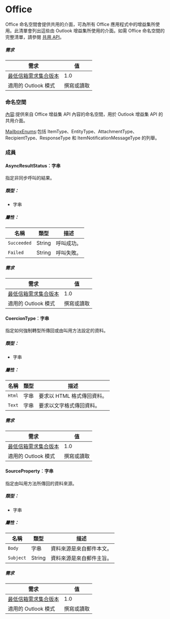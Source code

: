  

# <a name="office"></a>Office

Office 命名空間會提供共用的介面，可為所有 Office 應用程式中的增益集所使用。此清單會列出這些由 Outlook 增益集所使用的介面。如需 Office 命名空間的完整清單，請參閱 [共用 API](../shared/shared-api.md)。

##### <a name="requirements"></a>需求

|需求| 值|
|---|---|
|[最低信箱需求集合版本](./tutorial-api-requirement-sets.md)| 1.0|
|適用的 Outlook 模式| 撰寫或讀取|

### <a name="namespaces"></a>命名空間

[內容](Office.context.md):提供來自 Office 增益集 API 內容的命名空間，用於 Outlook 增益集 API 的共用介面。

[MailboxEnums](Office.MailboxEnums.md):包括 ItemType、EntityType、AttachmentType、RecipientType、ResponseType 和 ItemNotificationMessageType 的列舉。

### <a name="members"></a>成員

####  <a name="asyncresultstatus-string"></a>AsyncResultStatus︰字串

指定非同步呼叫的結果。

##### <a name="type"></a>類型：

*   字串

##### <a name="properties"></a>屬性：

|名稱| 類型	| 描述|
|---|---|---|
|`Succeeded`| String|呼叫成功。|
|`Failed`| String|呼叫失敗。|

##### <a name="requirements"></a>需求

|需求| 值|
|---|---|
|[最低信箱需求集合版本](./tutorial-api-requirement-sets.md)| 1.0|
|適用的 Outlook 模式| 撰寫或讀取|
####  <a name="coerciontype-string"></a>CoercionType︰字串

指定如何強制轉型所傳回或由叫用方法設定的資料。

##### <a name="type"></a>類型：

*   字串

##### <a name="properties"></a>屬性：

|名稱| 類型	| 描述|
|---|---|---|
|`Html`| 字串|要求以 HTML 格式傳回資料。|
|`Text`| 字串|要求以文字格式傳回資料。|

##### <a name="requirements"></a>需求

|需求| 值|
|---|---|
|[最低信箱需求集合版本](./tutorial-api-requirement-sets.md)| 1.0|
|適用的 Outlook 模式| 撰寫或讀取|
####  <a name="sourceproperty-string"></a>SourceProperty︰字串

指定由叫用方法所傳回的資料來源。

##### <a name="type"></a>類型：

*   字串

##### <a name="properties"></a>屬性：

|名稱| 類型	| 描述|
|---|---|---|
|`Body`| 字串|資料來源是來自郵件本文。|
|`Subject`| String|資料來源是來自郵件主旨。|

##### <a name="requirements"></a>需求

|需求| 值|
|---|---|
|[最低信箱需求集合版本](./tutorial-api-requirement-sets.md)| 1.0|
|適用的 Outlook 模式| 撰寫或讀取|
